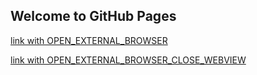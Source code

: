 ## Welcome to GitHub Pages


[link with OPEN_EXTERNAL_BROWSER](https://ridewithvia.com/:OPEN_EXTERNAL_BROWSER)

[link with OPEN_EXTERNAL_BROWSER_CLOSE_WEBVIEW](https://platform.ridewithvia.com/:OPEN_EXTERNAL_BROWSER_CLOSE_WEBVIEW)
